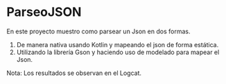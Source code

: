 # ParseoJSON
En este proyecto muestro como parsear un Json en dos formas.
1. De manera nativa usando Kotlin y mapeando el json de forma estática.
2. Utilizando la librería Gson y haciendo uso de modelado para mapear el Json.

Nota: Los resultados se observan en el Logcat.
